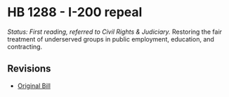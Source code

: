 # HB 1288 - I-200 repeal
*Status: First reading, referred to Civil Rights & Judiciary.*
Restoring the fair treatment of underserved groups in public employment, education, and contracting.

## Revisions
* [Original Bill](1/)